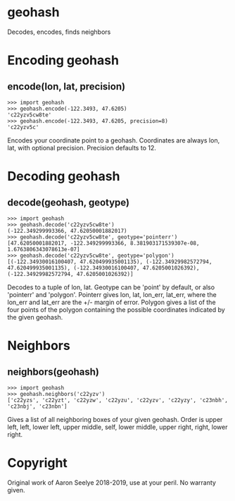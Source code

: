 # geohash
Decodes, encodes, finds neighbors

# Encoding geohash
## encode(lon, lat, precision)

```
>>> import geohash
>>> geohash.encode(-122.3493, 47.6205)
'c22yzv5cw8te'
>>> geohash.encode(-122.3493, 47.6205, precision=8)
'c22yzv5c'
```

Encodes your coordinate point to a geohash.  Coordinates are always lon, lat, with optional precision.  Precision defaults to 12.

# Decoding geohash
## decode(geohash, geotype)

```
>>> import geohash
>>> geohash.decode('c22yzv5cw8te')
(-122.349299993366, 47.62050001882017)
>>> geohash.decode('c22yzv5cw8te', geotype='pointerr')
[47.62050001882017, -122.349299993366, 8.381903171539307e-08, 1.6763806343078613e-07]
>>> geohash.decode('c22yzv5cw8te', geotype='polygon')
[(-122.34930016100407, 47.620499935001135), (-122.34929982572794, 47.620499935001135), (-122.34930016100407, 47.6205001026392), (-122.34929982572794, 47.6205001026392)]
```

Decodes to a tuple of lon, lat.  Geotype can be 'point' by default, or also 'pointerr' and 'polygon'.  Pointerr gives lon, lat, lon_err, lat_err, where the lon_err and lat_err are the +/- margin of error.  Polygon gives a list of the four points of the polygon containing the possible coordinates indicated by the given geohash.  

# Neighbors
## neighbors(geohash)

```
>>> import geohash
>>> geohash.neighbors('c22yzv')
['c22yzs', 'c22yzt', 'c22yzw', 'c22yzu', 'c22yzv', 'c22yzy', 'c23nbh', 'c23nbj', 'c23nbn']
```

Gives a list of all neighboring boxes of your given geohash.  Order is upper left, left, lower left, upper middle, self, lower middle, upper right, right, lower right.  

# Copyright
Original work of Aaron Seelye 2018-2019, use at your peril.  No warranty given.
